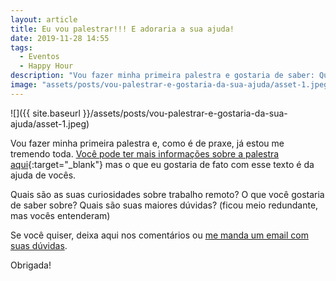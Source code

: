 ```yaml
---
layout: article
title: Eu vou palestrar!!! E adoraria a sua ajuda!
date: 2019-11-28 14:55
tags:
  - Eventos
  - Happy Hour
description: "Vou fazer minha primeira palestra e gostaria de saber: Quais são suas curiosidades sobre o trabalho remoto?"
image: "assets/posts/vou-palestrar-e-gostaria-da-sua-ajuda/asset-1.jpeg"
---
```


![]({{ site.baseurl }}/assets/posts/vou-palestrar-e-gostaria-da-sua-ajuda/asset-1.jpeg)

Vou fazer minha primeira palestra e, como é de praxe, já estou me tremendo toda. [Você pode ter mais informações sobre a palestra aqui](https://www.eventbrite.com.br/e/09-meetup-front-end-ce-tickets-83260407119){:target="\_blank"} mas o que eu gostaria de fato com esse texto é da ajuda de vocês.

<!--more-->

Quais são as suas curiosidades sobre trabalho remoto? O que você gostaria de saber sobre? Quais são suas maiores dúvidas? (ficou meio redundante, mas vocês entenderam)

Se você quiser, deixa aqui nos comentários ou [me manda um email com suas dúvidas](mailto:bianca.rocha1711@gmail.com).

Obrigada!
